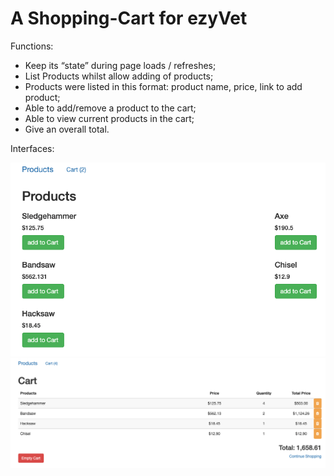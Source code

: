 # A Shopping-Cart for ezyVet
Functions:
- Keep its “state” during page loads / refreshes;
- List Products whilst allow adding of products;
- Products were listed in this format: product name, price, link to add product;
- Able to add/remove a product to the cart;
- Able to view current products in the cart;
- Give an overall total.

Interfaces:

![alt text](https://github.com/Zhongbingqin/A-Shopping-Cart/blob/main/images/products_page.png?raw=true)
![alt text](https://github.com/Zhongbingqin/A-Shopping-Cart/blob/main/images/cart_page.png?raw=true)
